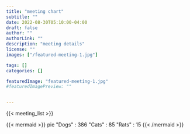 ```yaml
---
title: "meeting chart"
subtitle: ""
date: 2022-08-30T05:10:00-04:00
draft: false
author: ""
authorLink: ""
description: "meeting details"
license: ""
images: ["/featured-meeting-1.jpg"]

tags: []
categories: []

featuredImage: "featured-meeting-1.jpg"
#featuredImagePreview: ""


---
```





{{< meeting_list >}}

{{< mermaid >}}
pie
    "Dogs" : 386
    "Cats" : 85
    "Rats" : 15
{{< /mermaid >}}
